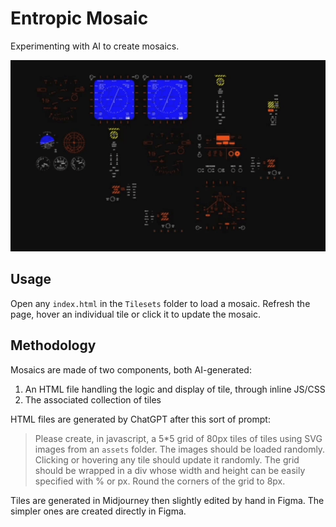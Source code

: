 # Entropic Mosaic

<!-- Meilleur nom. Entropic Tiles? mosaique tesselle entropics isentropic entro-pic-->

Experimenting with AI to create mosaics.

<!-- optionally-parameterized, random, interactive -->

![](demo.gif)

## Usage

Open any `index.html` in the `Tilesets` folder to load a mosaic.
Refresh the page, hover an individual tile or click it to update the mosaic.

<!-- ## Available Tilesets

liste illustrée( et commentée si comportement ou prompt intéressant de code ou d'image)

![tileset1](pic1.png) (en gif tiens)
quick PoC
find source

![tileset2](pic2.png)

![tileset3](pic3.png) -->

## Methodology

Mosaics are made of two components, both AI-generated:

1. An HTML file handling the logic and display of tile, through inline JS/CSS
2. The associated collection of tiles

HTML files are generated by ChatGPT after this sort of prompt:

>Please create, in javascript, a 5*5 grid of 80px tiles of tiles using SVG images from an `assets` folder.
The images should be loaded randomly. Clicking or hovering any tile should update it randomly.
The grid should be wrapped in a div whose width and height can be easily specified with % or px. Round the corners of the grid to 8px.

<!-- if a significantly different prompt was used, it's captured next to the resulting html -->

Tiles are generated in Midjourney then slightly edited by hand in Figma. The simpler ones are created directly in Figma.

<!-- make Figma public, link to it -->
